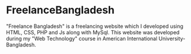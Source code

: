 # FreelanceBangladesh
"Freelance Bangladesh" is a freelancing website which I developed using HTML, CSS, PHP and Js along with MySql. This website was developed during my "Web Technology" course in American International University-Bangladesh.
